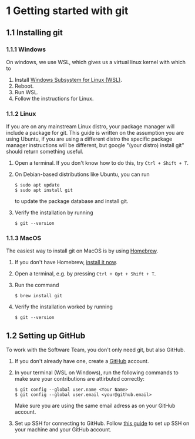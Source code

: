 # 1 Getting started with git

## 1.1 Installing git

### 1.1.1 Windows
On windows, we use WSL, which gives us a virtual linux kernel with which to 

1. Install [Windows Subsystem for Linux (WSL)](https://learn.microsoft.com/en-us/windows/wsl/install).
2. Reboot.
3. Run WSL.
4. Follow the instructions for Linux.

### 1.1.2 Linux

If you are on any mainstream Linux distro, your package manager will include a package for git. This guide is written on the assumption you are using Ubuntu, if you are using a different distro the specific package manager instructions will be different, but google "(your distro) install git" should return something useful.

1. Open a terminal. If you don't know how to do this, try `Ctrl + Shift + T`.
2. On Debian-based distributions like Ubuntu, you can run 

    ```
    $ sudo apt update
    $ sudo apt install git
    ```
        
    to update the package database and install git. 
        
3. Verify the installation by running

    ```
    $ git --version
    ```

### 1.1.3 MacOS

The easiest way to install git on MacOS is by using [Homebrew](https://brew.sh).

1. If you don't have Homebrew, [install it now](https://brew.sh).
2. Open a terminal, e.g. by pressing `Ctrl + Opt + Shift + T`.
3. Run the command 

    ```
    $ brew install git
    ```

4. Verify the installation worked by running 

    ```
    $ git --version
    ```

## 1.2 Setting up GitHub

To work with the Software Team, you don't only need git, but also GitHub.

1. If you don't already have one, create a [GitHub](https://github.com) account.
2. In your terminal (WSL on Windows), run the following commands to make sure your contributions are attirbuted correctly:
    ```
    $ git config --global user.name <Your Name>
    $ git config --global user.email <your@github.email>
    ```
    Make sure you are using the same email adress as on your GitHub account.

3. Set up SSH for connecting to GitHub. Follow [this guide](https://docs.github.com/en/authentication/connecting-to-github-with-ssh) to set up SSH on your machine and your GitHub account.